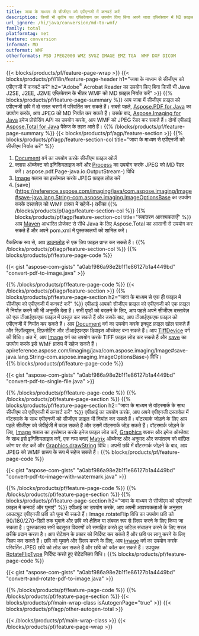 ```yaml
---
title: जावा के माध्यम से सीजीएम को एपीएनजी में कनवर्ट करें
description: किसी भी तृतीय पक्ष एप्लिकेशन का उपयोग किए बिना अपने जावा एप्लिकेशन में MD फ़ाइल को WMF में निर्यात करें
url_ignore: /hi/java/conversion/md-to-wmf/
family: total
platformtag: net
feature: conversion
informat: MD
outformat: WMF
otherformats: PSD JPEG2000 WMZ SVGZ IMAGE EMZ TGA  WMF DXF DICOM
---
```

{{< blocks/products/pf/feature-page-wrap >}}
{{< blocks/products/pf/i18n/feature-page-header h1="जावा के माध्यम से सीजीएम को एपीएनजी में कनवर्ट करें" h2="Adobe<sup>&reg;</sup> Acrobat Reader का उपयोग किए बिना किसी भी Java J2SE, J2EE, J2ME एप्लिकेशन के भीतर WMF को MD फ़ाइल निर्यात करें" >}}
{{% blocks/products/pf/feature-page-summary %}}
आप जावा में सीजीएम फ़ाइल को एपीएनजी छवि में दो सरल चरणों में परिवर्तित कर सकते हैं। सबसे पहले, [Aspose.PDF for Java](https://products.aspose.com/pdf/java/) का उपयोग करके, आप JPEG को MD निर्यात कर सकते हैं। उसके बाद, [Aspose.Imaging for Java](https://products.aspose.com/imaging/java/) इमेज प्रोसेसिंग API का उपयोग करके, आप WMF को JPEG रेंडर कर सकते हैं। दोनों एपीआई [Aspose.Total for Java](https://products.aspose.com/total/java/) पैकेज के तहत आते हैं।
{{% /blocks/products/pf/feature-page-summary  %}}
{{< blocks/products/pf/agp/feature-section >}}
{{% blocks/products/pf/agp/feature-section-col title="जावा के माध्यम से एपीएनजी को सीजीएम निर्यात करें" %}}
1. [Document](https://reference.aspose.com/pdf/java/com.aspose.pdf/Document) वर्ग का उपयोग करके सीजीएम फ़ाइल खोलें
2. क्लास ऑब्जेक्ट को इनिशियलाइज़ करें और [Process](https://reference.aspose.com/pdf/java/com.aspose.pdf.devices/JpegDevice#process-com) का उपयोग करके JPEG को MD रेंडर करें। aspose.pdf.Page-java.io.OutputStream-) विधि
3. [Image](https://reference.aspose.com/imaging/java/com.aspose.imaging/Image) क्लास का इस्तेमाल करके JPEG फ़ाइल लोड करें
4. [save](https://reference.aspose.com/imaging/java/com.aspose.imaging/Image#save-java.lang.String-com.aspose.imaging.ImageOptionsBase का उपयोग करके दस्तावेज़ को WMF प्रारूप में सहेजें-) तरीका
{{% /blocks/products/pf/agp/feature-section-col %}}
{{% blocks/products/pf/agp/feature-section-col title="रूपांतरण आवश्यकताएँ" %}}
आप [Maven](https://releases.aspose.com/total/java/) आधारित प्रोजेक्ट से सीधे Java के लिए Aspose.Total का आसानी से उपयोग कर सकते हैं और अपने pom.xml में पुस्तकालयों को शामिल करें।

वैकल्पिक रूप से, आप [डाउनलोड](https://releases.aspose.com/total/java) से एक ज़िप फ़ाइल प्राप्त कर सकते हैं।
{{% /blocks/products/pf/agp/feature-section-col %}}
{{% blocks/products/pf/feature-page-code %}}

{{< gist "aspose-com-gists" "a0abf986a98e2b1f1e86127b1a4449bd" "convert-pdf-to-image.java" >}}


{{% /blocks/products/pf/feature-page-code %}}
{{< /blocks/products/pf/agp/feature-section >}}
{{% blocks/products/pf/feature-page-section  h2="जावा के माध्यम से एक ही फाइल में सीजीएम को एपीएनजी में कनवर्ट करें" %}}
एपीआई आपको सीजीएम फ़ाइल को एपीएनजी को एक फ़ाइल में निर्यात करने की भी अनुमति देता है। सभी पृष्ठों को बदलने के लिए, आप पहले अपने सीजीएम दस्तावेज़ को एक टीआईएफएफ फ़ाइल में प्रस्तुत कर सकते हैं और उसके बाद, आप टीआईएफएफ फ़ाइल को एपीएनजी में निर्यात कर सकते हैं। आप [Document](https://reference.aspose.com/pdf/java/com.aspose.pdf/Document) वर्ग का उपयोग करके इनपुट फ़ाइल खोल सकते हैं और रिज़ॉल्यूशन, टिफ़सेटिंग और टीआईएफएफ डिवाइस ऑब्जेक्ट बना सकते हैं। आप [TiffDevice](https://reference.aspose.com/pdf/java/com.aspose.pdf.devices/TiffDevice) वर्ग की विधि। अंत में, आप [Image](https://reference.aspose.com/imaging/java/com.aspose.imaging/Image) वर्ग का उपयोग करके TIFF फ़ाइल लोड कर सकते हैं और [save](https://) का उपयोग करके इसे WMF प्रारूप में सहेज सकते हैं। apireference.aspose.com/imaging/java/com.aspose.imaging/Image#save-java.lang.String-com.aspose.imaging.ImageOptionsBase-) विधि।  
{{% blocks/products/pf/feature-page-code %}}

{{< gist "aspose-com-gists" "a0abf986a98e2b1f1e86127b1a4449bd" "convert-pdf-to-single-file.java" >}}

{{% /blocks/products/pf/feature-page-code  %}}
{{% /blocks/products/pf/feature-page-section %}}
{{% blocks/products/pf/feature-page-section  h2="जावा के माध्यम से वॉटरमार्क के साथ सीजीएम को एपीएनजी में कनवर्ट करें" %}}
एपीआई का उपयोग करके, आप अपने एपीएनजी दस्तावेज़ में वॉटरमार्क के साथ एपीएनजी को सीजीएम फ़ाइल भी निर्यात कर सकते हैं। वॉटरमार्क जोड़ने के लिए आप पहले सीजीएम को जेपीईजी में बदल सकते हैं और उसमें वॉटरमार्क जोड़ सकते हैं। वॉटरमार्क जोड़ने के लिए, [Image](https://reference.aspose.com/imaging/java/com.aspose.imaging/Image) क्लास का इस्तेमाल करके इमेज फ़ाइल लोड करें, [Graphics](https://reference.aspose.com/imaging/java/com.aspose.imaging/Graphics) क्लास और इमेज ऑब्जेक्ट के साथ इसे इनिशियलाइज़ करें, एक नया बनाएं [Matrix](https://reference.aspose.com/imaging/java/com.aspose.imaging/Matrix) ऑब्जेक्ट और अनुवाद और रूपांतरण को वांछित कोण पर सेट करें और [Graphics.drawString](https://reference.aspose.com/imaging/java/com.aspose.imaging/Graphics.drawString-java.lang.String-com.aspose.imaging.Font-com.aspose.imaging.Brush-float-float-) विधि। अपनी छवि में वॉटरमार्क जोड़ने के बाद, आप JPEG को WMF प्रारूप के रूप में सहेज सकते हैं। 
{{% blocks/products/pf/feature-page-code %}}

{{< gist "aspose-com-gists" "a0abf986a98e2b1f1e86127b1a4449bd" "convert-pdf-to-image-with-watermark.java" >}}

{{% /blocks/products/pf/feature-page-code  %}}
{{% /blocks/products/pf/feature-page-section %}}
{{% blocks/products/pf/feature-page-section  h2="जावा के माध्यम से सीजीएम को एपीएनजी फ़ाइल में कनवर्ट और घुमाएं" %}}
एपीआई का उपयोग करके, आप अपनी आवश्यकताओं के अनुसार आउटपुट एपीएनजी छवि को घुमा भी सकते हैं। Image.rotateFlip विधि का उपयोग छवि को 90/180/270-डिग्री तक घुमाने और छवि को क्षैतिज या लंबवत रूप से फ़्लिप करने के लिए किया जा सकता है। पुस्तकालय सभी बदसूरत विवरणों को समाहित करते हुए जटिल संचालन करने के लिए सरल तरीके प्रदान करता है। आप रोटेशन के प्रकार को निर्दिष्ट कर सकते हैं और छवि पर लागू करने के लिए फ्लिप कर सकते हैं। छवि को घुमाने और फ़्लिप करने के लिए, आप [Image](https://reference.aspose.com/imaging/java/com.aspose.imaging/Image) वर्ग का उपयोग करके परिवर्तित JPEG छवि को लोड कर सकते हैं और छवि को कॉल कर सकते हैं। उपयुक्त [RotateFlipType](https://reference.aspose.com/imaging/java/com.aspose.imaging/RotateFlipType) निर्दिष्ट करते हुए रोटेटफ्लिप विधि। 
{{% blocks/products/pf/feature-page-code %}}

{{< gist "aspose-com-gists" "a0abf986a98e2b1f1e86127b1a4449bd" "convert-and-rotate-pdf-to-image.java" >}}

{{% /blocks/products/pf/feature-page-code  %}}
{{% /blocks/products/pf/feature-page-section %}}
{{< blocks/products/pf/main-wrap-class isAutogenPage="true" >}}
{{< blocks/products/pf/agp/other-autogen-total >}}

{{< /blocks/products/pf/main-wrap-class >}}
{{< /blocks/products/pf/feature-page-wrap >}}